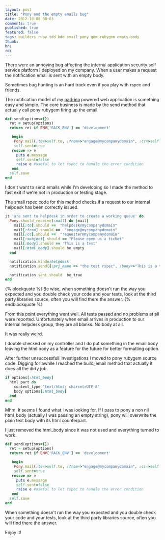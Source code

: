 ```yaml
---
layout: post
title: "Pony and the empty emails bug"
date: 2012-10-08 08:03
comments: true
published: true
featured: false
tags: builders ruby tdd bdd email pony gem rubygem empty-body
thumb:
hn: 
rd: 
---
```


There were an annoying bug affecting the internal application security self
service platform I deployed on my company.
When a user makes a request the notification email is sent with an empty body.

Sometimes bug hunting is an hard track even if you play with rspec and friends.

<!-- more -->

The notification model of my [padrino](http://www.padrinorb.com) powered web
application is something easy and simple. The core business is made by the send
method that actually call pony rubygem firing up the email.

``` ruby notification.rb - the send method
def send(options={})
  ret = setup(options)
  return ret if ENV['RACK_ENV'] == 'development'

   begin
    Pony.mail(:to=>self.to, :from=>"engage@mycompanydomain", :cc=>self.cc, :subject=>self.subject, :body=>self.body, :html_body=>self.html_body) 
    self.sent=true
   rescue => e
     puts e.message
     self.sent=false
     raise e #useful to let rspec to handle the error condition
   end
  self.save
end
``` 

I don't want to send emails while I'm developing so I made the method to fast
exit if we're not in production or testing stage.

The small rspec code for this method checks if a request to our internal
helpdesk has been correctly issued.

``` ruby notification_spec.rb - checking if we can write to helpdesk
it 'are sent to helpdesk in order to create a working queue' do
  Pony.should_receive(:mail) do |mail|
    mail[:to].should ==  "helpdesk@mycompanydomain"
    mail[:from].should ==  "engage@mycompanydomain"
    mail[:cc].should ==  "requester@mycompanydomain"
    mail[:subject].should == "Please open us a ticket"
    mail[:body].should == 'This is a test'
    mail[:html_body].should be_empty
  end

  notification.kind=:helpdesk
  notification.send({:prj_name => "the test rspec", :body=>"This is a test"})

  notification.sent.should  be_true
end
``` 

{% blockquote %}
Be wise, when something doesn't run the way you expected and you double check
your code and your tests, look at the third party libraries source, often you
will find there the answer.
{% endblockquote %}

From this point everything went well. All tests passed and no problems at all
were reported.
Unfortunately when email arrives in production to our internal helpdesk group,
they are all blanks. No body at all.

It was really weird.

I double checked on my controller and I do put something in the email body
leaving the html body as a feature for the future for better formatting option.

After further unsuccessfull investigations I moved to pony rubygem source code.
Digging for awhile I reached the build_email method that actually it does all
the dirty job.

``` ruby pony.rb - build_mail() the interesting part
if options[:html_body]
  html_part do
    content_type 'text/html; charset=UTF-8'
    body options[:html_body]
  end
end
``` 

Mhm. It seems I found what I was looking for. If I pass to pony a non nil
html_body (actually I was passing an empty string), pony will overwrite the
plain text body with its html counterpart.

I just removed the html_body since it was not used and everything turned to
work.

``` ruby notification.rb - the send method modified
def send(options={})
  ret = setup(options)
  return ret if ENV['RACK_ENV'] == 'development'

   begin
    Pony.mail(:to=>self.to, :from=>"engage@mycompanydomain", :cc=>self.cc, :subject=>self.subject, :body=>self.body)
    self.sent=true
   rescue => e
     puts e.message
     self.sent=false
     raise e #useful to let rspec to handle the error condition
   end
  self.save
end
``` 

When something doesn't run the way you expected and you double check
your code and your tests, look at the third party libraries source, often you
will find there the answer.

Enjoy it!

